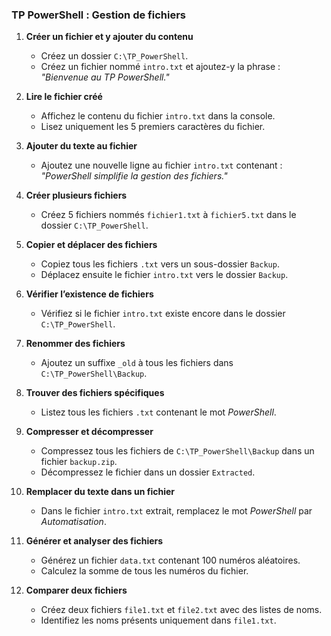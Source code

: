 ### TP PowerShell : Gestion de fichiers

1. **Créer un fichier et y ajouter du contenu**
   - Créez un dossier `C:\TP_PowerShell`.
   - Créez un fichier nommé `intro.txt` et ajoutez-y la phrase : *"Bienvenue au TP PowerShell."*

2. **Lire le fichier créé**
   - Affichez le contenu du fichier `intro.txt` dans la console.
   - Lisez uniquement les 5 premiers caractères du fichier.

3. **Ajouter du texte au fichier**
   - Ajoutez une nouvelle ligne au fichier `intro.txt` contenant : *"PowerShell simplifie la gestion des fichiers."*

4. **Créer plusieurs fichiers**
   - Créez 5 fichiers nommés `fichier1.txt` à `fichier5.txt` dans le dossier `C:\TP_PowerShell`.

5. **Copier et déplacer des fichiers**
   - Copiez tous les fichiers `.txt` vers un sous-dossier `Backup`.
   - Déplacez ensuite le fichier `intro.txt` vers le dossier `Backup`.

6. **Vérifier l’existence de fichiers**
   - Vérifiez si le fichier `intro.txt` existe encore dans le dossier `C:\TP_PowerShell`.

7. **Renommer des fichiers**
   - Ajoutez un suffixe `_old` à tous les fichiers dans `C:\TP_PowerShell\Backup`.

8. **Trouver des fichiers spécifiques**
   - Listez tous les fichiers `.txt` contenant le mot *PowerShell*.

9. **Compresser et décompresser**
   - Compressez tous les fichiers de `C:\TP_PowerShell\Backup` dans un fichier `backup.zip`.
   - Décompressez le fichier dans un dossier `Extracted`.

10. **Remplacer du texte dans un fichier**
    - Dans le fichier `intro.txt` extrait, remplacez le mot *PowerShell* par *Automatisation*.

11. **Générer et analyser des fichiers**
    - Générez un fichier `data.txt` contenant 100 numéros aléatoires.
    - Calculez la somme de tous les numéros du fichier.

12. **Comparer deux fichiers**
    - Créez deux fichiers `file1.txt` et `file2.txt` avec des listes de noms.
    - Identifiez les noms présents uniquement dans `file1.txt`.